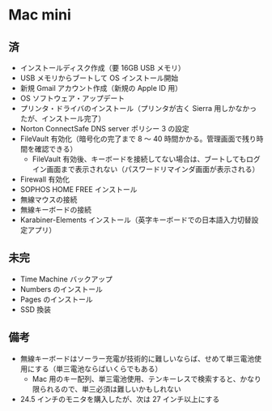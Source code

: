 # Mac mini

## 済

- インストールディスク作成（要 16GB USB メモリ）
- USB メモリからブートして OS インストール開始
- 新規 Gmail アカウント作成（新規の Apple ID 用）
- OS ソフトウェア・アップデート
- プリンタ・ドライバのインストール（プリンタが古く Sierra 用しかなかったが、インストール完了）
- Norton ConnectSafe DNS server ポリシー 3 の設定
- FileVault 有効化（暗号化の完了まで 8 〜 40 時間かかる。管理画面で残り時間を確認できる）
  - FileVault 有効後、キーボードを接続してない場合は、ブートしてもログイン画面まで表示されない（パスワードリマインダ画面が表示される）
- Firewall 有効化
- SOPHOS HOME FREE インストール
- 無線マウスの接続
- 無線キーボードの接続
- Karabiner-Elements インストール（英字キーボードでの日本語入力切替設定アプリ）

## 未完

- Time Machine バックアップ
- Numbers のインストール
- Pages のインストール
- SSD 換装

## 備考

- 無線キーボードはソーラー充電が技術的に難しいならば、せめて単三電池使用にする（単三電池ならばいくらでもある）
  - Mac 用のキー配列、単三電池使用、テンキーレスで検索すると、かなり限られるので、単三必須は難しいかもしれない
- 24.5 インチのモニタを購入したが、次は 27 インチ以上にする
